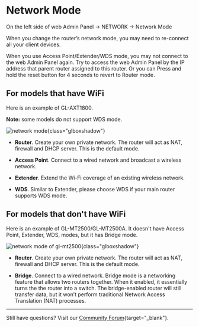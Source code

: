 # Network Mode

On the left side of web Admin Panel -> NETWORK -> Network Mode

When you change the router’s network mode, you may need to re-connect all your client devices.

When you use Access Point/Extender/WDS mode, you may not connect to the web Admin Panel again. Try to access the web Admin Panel by the IP address that parent router assigned to this router. Or you can Press and hold the reset button for 4 seconds to revert to Router mode.

## For models that have WiFi

Here is an example of GL-AXT1800.

**Note:** some models do not support WDS mode.

![network mode](https://static.gl-inet.com/docs/en/4/tutorials/network_mode/network_mode_page.png){class="glboxshadow"}

- **Router**. Create your own private network. The router will act as NAT, firewall and DHCP server. This is the default mode.

- **Access Point**. Connect to a wired network and broadcast a wireless network.

- **Extender**. Extend the Wi-Fi coverage of an existing wireless network.

- **WDS**. Similar to Extender, please choose WDS if your main router supports WDS mode.

## For models that don't have WiFi

Here is an example of GL-MT2500/GL-MT2500A. It doesn't have Access Point, Extender, WDS, modes, but it has Bridge mode.

![network mode of gl-mt2500](https://static.gl-inet.com/docs/en/4/tutorials/network_mode/network_mode_page_mt2500.png){class="glboxshadow"}

- **Router**. Create your own private network. The router will act as NAT, firewall and DHCP server. This is the default mode.

- **Bridge**. Connect to a wired network. Bridge mode is a networking feature that allows two routers together. When it enabled, it essentially turns the the router into a switch. The bridge-enabled router will still transfer data, but it won’t perform traditional Network Access Translation (NAT) processes.

---

Still have questions? Visit our [Community Forum](https://forum.gl-inet.com){target="_blank"}.
